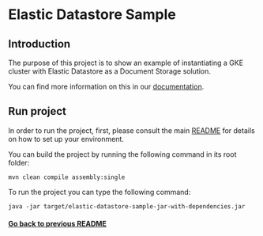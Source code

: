 # Elastic Datastore Sample 

## Introduction

The purpose of this project is to show an example of instantiating a GKE cluster with Elastic Datastore as a Document Storage solution.

You can find more information on this in our [documentation](https://fractal.cloud/docs).

## Run project

In order to run the project, first, please consult the main [README](../../README.md#build-and-run-the-project-locally) for details on how to set up your environment.

You can build the project by running the following command in its root folder:

`mvn clean compile assembly:single`

To run the project you can type the following command:

`java -jar target/elastic-datastore-sample-jar-with-dependencies.jar`

#### [Go back to previous README](../../gcp/README.md)
